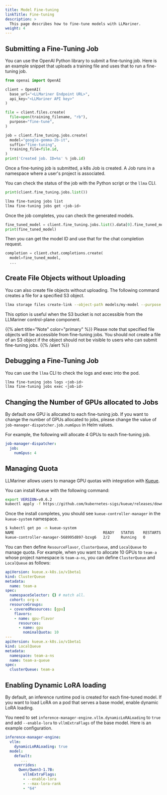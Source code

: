 ```yaml
---
title: Model Fine-tuning
linkTitle: Fine-tuning
description: >
  This page describes how to fine-tune models with LLMariner.
weight: 4
---
```


## Submitting a Fine-Tuning Job

You can use the OpenAI Python library to submit a fine-tuning job. Here is an example snippet that uploads a training file and uses that to run a fine-tuning job.

``` python
from openai import OpenAI

client = OpenAI(
  base_url="<LLMariner Endpoint URL>",
  api_key="<LLMariner API key>"
)

file = client.files.create(
  file=open(training_filename, "rb"),
  purpose="fine-tune",
)

job = client.fine_tuning.jobs.create(
  model="google-gemma-2b-it",
  suffix="fine-tuning",
  training_file=file.id,
)
print('Created job. ID=%s' % job.id)
```

Once a fine-tuning job is submitted, a k8s Job is created. A Job runs in a namespace where a user\'s project is associated.

You can check the status of the job with the Python script or the `llma` CLI.

``` python
print(client.fine_tuning.jobs.list())
```

``` bash
llma fine-tuning jobs list
llma fine-tuning jobs get <job-id>
```

Once the job completes, you can check the generated models.

``` python
fine_tuned_model = client.fine_tuning.jobs.list().data[0].fine_tuned_model
print(fine_tuned_model)
```

Then you can get the model ID and use that for the chat completion request.

``` python
completion = client.chat.completions.create(
  model=fine_tuned_model,
  ...
```

## Create File Objects without Uploading

You can also create file objects without uploading. The following command
creates a file for a specified S3 object.

```bash
llma storage files create-link --object-path models/my-model --purpose fine-tune
```

This option is useful when the S3 bucket is not accessible from the LLMariner control-plane component.

{{% alert title="Note" color="primary" %}}
Please note that specified file objects will be accessible from fine-tuning jobs. You should not
create a file of an S3 object if the object should not be visible to users who can submit fine-tuning jobs.
{{% /alert %}}

## Debugging a Fine-Tuning Job

You can use the `llma` CLI to check the logs and exec into the pod.

```bash
llma fine-tuning jobs logs <job-id>
llma fine-tuning jobs exec <job-id>
```

## Changing the Number of GPUs allocated to Jobs

By default one GPU is allocated to each fine-tuning job. If you want to change the number
of GPUs allocated to jobs, please change the value of `job-manager-dispatcher.job.numGpus` in Helm values.

For example, the following will allocate 4 GPUs to each fine-tuning job.

```yaml
job-manager-dispatcher:
  job:
    numGpus: 4
```

## Managing Quota

LLMariner allows users to manage GPU quotas with integration with [Kueue](https://kueue.sigs.k8s.io/).

You can install Kueue with the following command:

``` bash
export VERSION=v0.6.2
kubectl apply -f https://github.com/kubernetes-sigs/kueue/releases/download/$VERSION/manifests.yaml
```

Once the install completes, you should see `kueue-controller-manager` in the `kueue-system` namespace.

``` bash
$ kubectl get po -n kueue-system
NAME                                        READY   STATUS    RESTARTS   AGE
kueue-controller-manager-568995d897-bzxg6   2/2     Running   0          161m
```

You can then define `ResourceFlavor`, `ClusterQueue`, and `LocalQueue` to manage quota. For example, when you want to allocate 10 GPUs to `team-a` whose project namespace is `team-a-ns`, you can define `ClusterQueue` and `LocalQueue` as follows:

``` yaml
apiVersion: kueue.x-k8s.io/v1beta1
kind: ClusterQueue
metadata:
  name: team-a
spec:
  namespaceSelector: {} # match all.
  cohort: org-x
  resourceGroups:
  - coveredResources: [gpu]
    flavors:
    - name: gpu-flavor
      resources:
      - name: gpu
        nominalQuota: 10
---
apiVersion: kueue.x-k8s.io/v1beta1
kind: LocalQueue
metadata:
  namespace: team-a-ns
  name: team-a-queue
spec:
  clusterQueue: team-a
```

## Enabling Dynamic LoRA loading

By default, an inference runtime pod is created for each fine-tuned model. If you want to load LoRA on a pod that serves a base model,
enable dynamic LoRA loading.

You need to set `inference-manager-engine.vllm.dynamicLoRALoading` to `true` and add `--enable-lora` to `vllmExtraFlags` of the base model.
Here is an example configuration.


```yaml
inference-manager-engine:
  vllm:
    dynamicLoRALoading: true
  model:
    default:
	   ...
    overrides:
      Qwen/Qwen3-1.7B:
        vllmExtraFlags:
        - --enable-lora
        - --max-lora-rank
        - "64"
```
